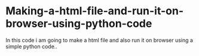 # Making-a-html-file-and-run-it-on-browser-using-python-code
In this code i am going to make a html file and also run it on browser using a simple python code.. 
